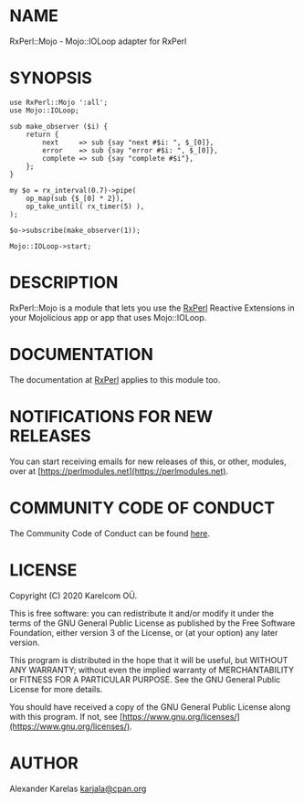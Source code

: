 # NAME

RxPerl::Mojo - Mojo::IOLoop adapter for RxPerl

# SYNOPSIS

    use RxPerl::Mojo ':all';
    use Mojo::IOLoop;

    sub make_observer ($i) {
        return {
            next     => sub {say "next #$i: ", $_[0]},
            error    => sub {say "error #$i: ", $_[0]},
            complete => sub {say "complete #$i"},
        };
    }

    my $o = rx_interval(0.7)->pipe(
        op_map(sub {$_[0] * 2}),
        op_take_until( rx_timer(5) ),
    );

    $o->subscribe(make_observer(1));

    Mojo::IOLoop->start;

# DESCRIPTION

RxPerl::Mojo is a module that lets you use the [RxPerl](https://metacpan.org/pod/RxPerl) Reactive Extensions in your Mojolicious app
or app that uses Mojo::IOLoop.

# DOCUMENTATION

The documentation at [RxPerl](https://metacpan.org/pod/RxPerl) applies to this module too.

# NOTIFICATIONS FOR NEW RELEASES

You can start receiving emails for new releases of this, or other, modules, over at [https://perlmodules.net](https://perlmodules.net).

# COMMUNITY CODE OF CONDUCT

The Community Code of Conduct can be found [here](https://metacpan.org/pod/RxPerl%3A%3AMojo%3A%3ACodeOfConduct).

# LICENSE

Copyright (C) 2020 Karelcom OÜ.

This is free software: you can redistribute it and/or modify
it under the terms of the GNU General Public License as published by
the Free Software Foundation, either version 3 of the License, or
(at your option) any later version.

This program is distributed in the hope that it will be useful,
but WITHOUT ANY WARRANTY; without even the implied warranty of
MERCHANTABILITY or FITNESS FOR A PARTICULAR PURPOSE.  See the
GNU General Public License for more details.

You should have received a copy of the GNU General Public License
along with this program.  If not, see [https://www.gnu.org/licenses/](https://www.gnu.org/licenses/).

# AUTHOR

Alexander Karelas <karjala@cpan.org>
